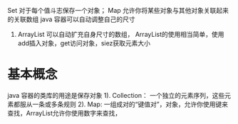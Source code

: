 Set 对于每个值斗志保存一个对象；
Map 允许你将某些对象与其他对象关联起来的关联数组
java 容器可以自动调整自己的尺寸


1. ArrayList  可以自动扩充自身尺寸的数组，
ArrayList的使用相当简单，使用add插入对象，get访问对象，siez获取元素大小

# 基本概念
java 容器的类库的用途是保存对象
1). Collection： 一个独立的元素序列，这些元素都服从一条或多条规则
2). Map: 一组成对的“键值对”，对象，允许你使用键来查找，ArrayList允许你使用数字来查找，
